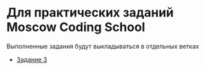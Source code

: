 # Для практических заданий Moscow Coding School
Выполненные задания будут выкладываться в отдельных ветках
- [Задание 3](https://github.com/Matrosov-Dmtiry/MSC_JS_Basics/tree/practice-task-3)
